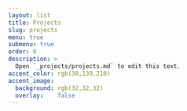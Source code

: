 ```yaml
---
layout: list
title: Projects
slug: projects
menu: true
submenu: true
order: 6
description: >
  Open `_projects/projects.md` to edit this text.
accent_color: rgb(38,139,210)
accent_image:
  background: rgb(32,32,32)
  overlay:    false
---
```

